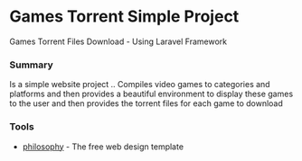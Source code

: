 # Games Torrent Simple Project

Games Torrent Files Download - Using Laravel Framework 





### Summary

Is a simple website project .. Compiles video games to categories and platforms and then provides a beautiful environment to display these games to the user and then provides the torrent files for each game to download





### Tools

* [philosophy](https://colorlib.com/wp/template/philosophy/) - The free web design template




